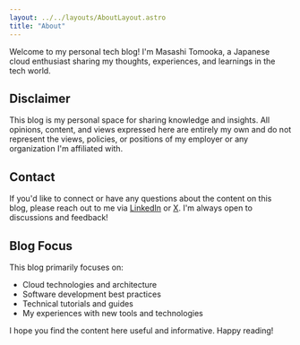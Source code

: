 ```yaml
---
layout: ../../layouts/AboutLayout.astro
title: "About"
---
```


Welcome to my personal tech blog! I'm Masashi Tomooka, a Japanese cloud enthusiast sharing my thoughts, experiences, and learnings in the tech world.

## Disclaimer

This blog is my personal space for sharing knowledge and insights. All opinions, content, and views expressed here are entirely my own and do not represent the views, policies, or positions of my employer or any organization I'm affiliated with.

## Contact

If you'd like to connect or have any questions about the content on this blog, please reach out to me via [LinkedIn](https://www.linkedin.com/in/masashi-tomooka-7782a81b0/) or [X](https://x.com/tmokmss). I'm always open to discussions and feedback!

## Blog Focus

This blog primarily focuses on:

- Cloud technologies and architecture
- Software development best practices
- Technical tutorials and guides
- My experiences with new tools and technologies

I hope you find the content here useful and informative. Happy reading!
